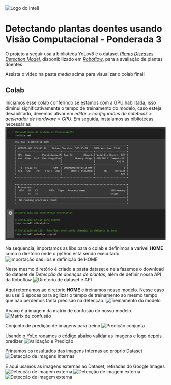 <img src="../assets/logo-inteli.png" alt="Logo do Inteli"/>

# Detectando plantas doentes usando Visão Computacional - Ponderada 3 

O projeto a seguir usa a biblioteca YoLov8 e o dataset [_Plants Diseases Detection Model_](https://universe.roboflow.com/final-year-project-zorqg/plants-diseases-detection-model/dataset/8), disponibilizado em [_Roboflow_](roboflow.com), para a avaliação de plantas doentes

Assista o video na pasta _media_ acima para visualizar o colab final!

## Colab
Iniciamos esse colab conferindo se estamos com a GPU habilitada, isso diminui significativamente o tempo de treinamento do modelo, caso esteja desabilitado, devemos ativar em _editar > configuraões de notebook > acelerador de hardware > GPU_.
Em seguida, instalamos as bibliotecas necessárias
![Instalação das libs](./media/vid-lib.png)

Na sequencia, importamos as libs para o colab e definimos a varivel **HOME** como o diretório onde o python está sendo executado.
![Importação das libs e definição de HOME](/media/import-home.png)

Neste mesmo diretório é criado a pasta dataset e nela fazemos o download do dataset de _Detecção de doenças de plantas_, além de definir nossa API da Roboflow
![Diretorio de dataset e API](/media/dirData-rfApi.png)

Aqui retornamos ao diretório **HOME** e treinamos nosso modelo. Nesse caso eu usei 6 épocas para agilizar o tempo de treinamento ao mesmo tempo que não perdemos tanta precisão na detecção.
![Treinamento do modelo](/media/modelTraining.png)

Abaixo é a imagem da matrix de confusão do nosso modelo.
![Matrix de confusão](/media/confMatrix.png)

Conjunto de predição de imagens para treino
![Predição conjunta](/media/batchPred.png)

Usando o YoLo rodamos o código abaixo validar as imagens e logo depois predizer
![Validação e Predição](/media/valid-predict.png)

Printamos os resultados das imagens internas ao próprio Dataset
![Detecção de imagens Internas](/media/detectInter.png)

E aqui usamos as imagens externas ao Dataset, retiradas do Google Images
![Detecção de imagem externa](/media/detectExt1.png)
![Detecção de imagem externa](/media/detectExt2.png)
![Detecção de imagem externa](/media/detectExt3.png)
